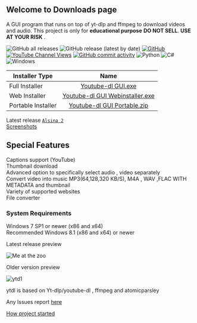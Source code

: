 ## Welcome to Downloads page
A GUI program that runs on top of yt-dlp and ffmpeg to download videos and audio. This project is only for **educational purpose** **DO NOT SELL**. **USE AT YOUR RISK** .
<br>

![GitHub all releases](https://img.shields.io/github/downloads/sourabhkv/ytdl/total?logo=GitHub) <img alt="GitHub release (latest by date)" src="https://img.shields.io/github/downloads/sourabhkv/ytdl/latest/total?logo=github"> <a href="https://github.com/sourabhkv/ytdl/blob/main/LICENSE"><img alt="GitHub" src="https://img.shields.io/github/license/sourabhkv/ytdl"></a>
<a href="https://www.youtube.com/channel/UCdr0BYy90kbqE2AN4GU2-oQ/featured"><img alt="YouTube Channel Views" src="https://img.shields.io/youtube/channel/views/UCdr0BYy90kbqE2AN4GU2-oQ?style=social"></a>
<a href="https://github.com/sourabhkv/ytdl/commits"><img alt="GitHub commit activity" src="https://img.shields.io/github/commit-activity/m/sourabhkv/ytdl?color=red&label=Commit" ></a> ![Python](https://img.shields.io/badge/python-3670A0?style=flat&logo=python&logoColor=ffdd54) ![C#](https://img.shields.io/badge/c%23-%23239120.svg?style=flat&logo=c-sharp&logoColor=white) ![Windows](https://img.shields.io/badge/Windows-0078D6?style=flat&logo=windows&logoColor=white)

|Installer Type |Name|
|---------------|:---: |
|Full Installer|[Youtube-dl GUI.exe](https://github.com/sourabhkv/ytdl/releases/latest/download/YouTube-dl.GUI.zip)|
|Web Installer |[Youtube-dl GUI Webinstaller.exe](https://github.com/sourabhkv/ytdl/blob/main/Youtube-dl%20Webinstaller.exe)|
|Portable Installer|[Youtube-dl GUI Portable.zip](https://github.com/sourabhkv/ytdl/releases/latest/download/Youtube-dl.GUI.Portable.zip)|

Latest release [`Alsina 2`](https://github.com/sourabhkv/ytdl/releases/latest)<br>
[Screenshots](https://github.com/sourabhkv/ytdl/tree/main/screenshots)

<h2>Special Features</h2>
Captions support (YouTube)<br>
Thumbnail download<br>
Advanced option to specifically select audio , video separately<br>
Convert video into music MP3(64,128,320 KB/S), M4A , WAV ,FLAC WITH METADATA and thumbnail<br>
Variety of supported websites<br>
File converter<br>

<h3> System Requirements </h3>
Windows 7 SP1 or newer (x86 and x64)<br/>
Recommended Windows 8.1 (x86 and x64) or newer<br/>

Latest release preview

![Me at the zoo](https://user-images.githubusercontent.com/55890376/176704621-85839e8b-22c5-4471-a9d3-e6ba5fe5d959.png)




Older version preview

![ytd1](https://user-images.githubusercontent.com/55890376/148569370-37b48559-5333-4686-be6c-22ff97d93473.jpg)


ytdl is based on Yt-dlp/youtube-dl , ffmpeg and atomicparsley<br>

Any Issues report [here](https://github.com/sourabhkv/ytdl/issues)

[How project started](https://github.com/sourabhkv/ytdl#how-development-started-and-was-carried)<br >

